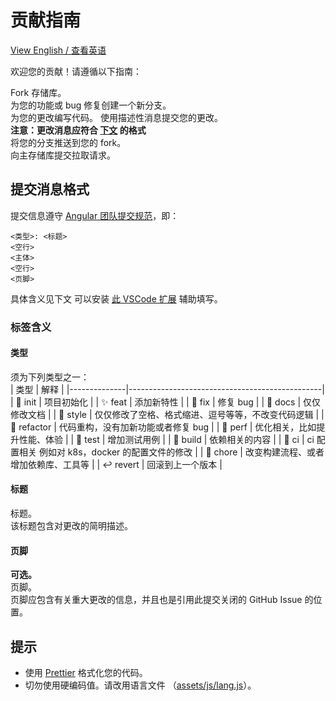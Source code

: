 # 贡献指南

[View English / 查看英语](./../CONTRIBUTING.md)

欢迎您的贡献！请遵循以下指南：

Fork 存储库。  
为您的功能或 bug 修复创建一个新分支。  
为您的更改编写代码。
使用描述性消息提交您的更改。  
**注意：更改消息应符合 [下文](#提交消息格式) 的格式**  
将您的分支推送到您的 fork。  
向主存储库提交拉取请求。

## 提交消息格式

提交信息遵守 [Angular 团队提交规范](https://github.com/angular/angular.js/blob/master/DEVELOPERS.md#-git-commit-guidelines)，即：

```
<类型>: <标题>
<空行>
<主体>
<空行>
<页脚>
```

具体含义见下文
可以安装 [此 VSCode 扩展](https://marketplace.visualstudio.com/items?itemName=redjue.git-commit-plugin) 辅助填写。  

### 标签含义

#### 类型
须为下列类型之一：  
|     类型     |                         解释                    |
|--------------|------------------------------------------------|
| 🎉 init     | 项目初始化                                      |
| ✨ feat     | 添加新特性                                      |
| 🐞 fix      | 修复 bug                                        |
| 📃 docs     | 仅仅修改文档                                     |
| 🌈 style    | 仅仅修改了空格、格式缩进、逗号等等，不改变代码逻辑  |
| 🦄 refactor | 代码重构，没有加新功能或者修复 bug                |
| 🎈 perf     | 优化相关，比如提升性能、体验                       |
| 🧪 test     | 增加测试用例                                     |
| 🔧 build    | 依赖相关的内容                                   |
| 🐎 ci       | ci 配置相关 例如对 k8s，docker 的配置文件的修改    |
| 🐳 chore    | 改变构建流程、或者增加依赖库、工具等               |
| ↩ revert    | 回滚到上一个版本                                  |

#### 标题
标题。  
该标题包含对更改的简明描述。  

#### 页脚
**可选。**  
页脚。  
页脚应包含有关重大更改的信息，并且也是引用此提交关闭的 GitHub Issue 的位置。  

## 提示
- 使用 [Prettier](https://prettier.cn) 格式化您的代码。  
- 切勿使用硬编码值。请改用语言文件 （[assets/js/lang.js](./../assets/js/lang.js)）。